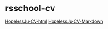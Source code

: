# rsschool-cv

[HopelessJu-CV-html](https://HopelessJu.github.io/rsschool-cv/)
[HopelessJu-CV-Markdown](https://HopelessJu.github.io/rsschool-cv/cv)
